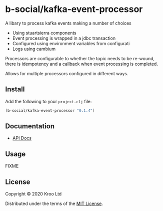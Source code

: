 # b-social/kafka-event-processor

A libary to process kafka events making a number of choices

- Using stuartsierra components
- Event processing is wrapped in a jdbc transaction   
- Configured using environment variables from configurati
- Logs using cambium

Processors are configurable to whether the topic needs to be re-wound, there is idempotency and a callback when event processing is completed.

Allows for multiple processors configured in different ways. 

## Install

Add the following to your `project.clj` file:

```clj
[b-social/kafka-event-processor "0.1.4"]
```

## Documentation

* [API Docs](http://b-social.github.io/kafka-event-processor)

## Usage

FIXME

## License

Copyright © 2020 Kroo Ltd

Distributed under the terms of the 
[MIT License](http://opensource.org/licenses/MIT).
